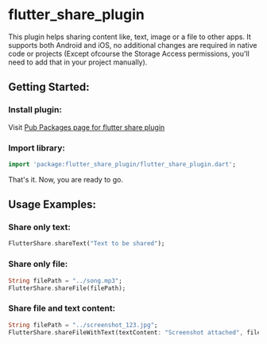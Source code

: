 # flutter_share_plugin
This plugin helps sharing content like, text, image or a file to other apps.
It supports both Android and iOS, no additional changes are required in native code or projects (Except ofcourse the Storage Access permissions, you'll need to add that in your project manually).

## Getting Started:

### Install plugin:
Visit [Pub Packages page for flutter share plugin](https://pub.dev/packages/flutter_share_plugin#-installing-tab-)

### Import library:
```dart
import 'package:flutter_share_plugin/flutter_share_plugin.dart';
```
That's it. Now, you are ready to go.


## Usage Examples:

### Share only text:
```dart
FlutterShare.shareText("Text to be shared");
```

### Share only file:
```dart
String filePath = "../song.mp3";
FlutterShare.shareFile(filePath);
```

### Share file and text content:
```dart
String filePath = "../screenshot_123.jpg";
FlutterShare.shareFileWithText(textContent: "Screenshot attached", filePath: filePath);
```
